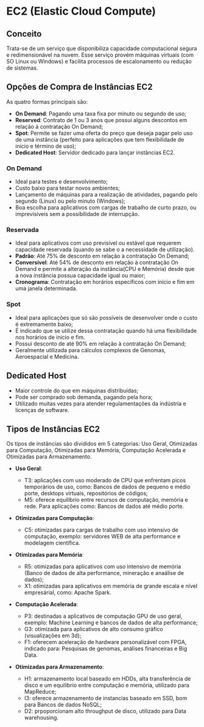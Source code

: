 # EC2 (Elastic Cloud Compute)

## Conceito

Trata-se de um serviço que disponibiliza capacidade computacional segura e redimensionável na nuvem. Esse serviço provém máquinas virtuais (com SO Linux ou Windows) e facilita processos de escalonamento ou redução de sistemas.

## Opções de Compra de Instâncias EC2

As quatro formas principais são:

- **On Demand**: Pagando uma taxa fixa por minuto ou segundo de uso;
- **Reserved**: Contrato de 1 ou 3 anos que possui alguns descontos em relação à contratação On Demand;
- **Spot**: Permite se fazer uma oferta do preço que deseja pagar pelo uso de uma instância (perfeito para aplicações que tem flexibilidade de inicio e término de uso);
- **Dedicated Host**: Servidor dedicado para lançar instâncias EC2.


### On Demand

  - Ideal para testes e desenvolvimento;
  - Custo baixo para testar novos ambientes;
  - Lançamento de máquinas para a realização de atividades, pagando pelo segundo (Linux) ou pelo minuto (Windows);
  - Boa escolha para aplicativos com cargas de trabalho de curto prazo, ou imprevisíveis sem a possibilidade de interrupção.

### Reservada

  - Ideal para aplicativos com uso previsível ou estável que requerem capacidade reservada (quando se sabe o a necessidade de utilização).
  - **Padrão**: Até 75% de desconto em relação à contratação On Demand;
  - **Conversível**: Até 54% de desconto em relação à contratação On Demand e permite a alteração da instância(CPU e Memória) desde que a nova instância possua capacidade igual ou maior;
  - **Cronograma**: Contratação em horários específicos com início e fim em uma janela determinada.

### Spot

  - Ideal para aplicações que só são possíveis de desenvolver onde o custo é extremamente baixo;
  - É indicado que se utilize dessa contratação quando há uma flexibilidade nos horários de inicio e fim.
  - Possui desconto de até 90% em relação à contratação On Demand;
  - Geralmente utilizada para cálculos complexos de Genomas, Aeroespacial e Medicina.

## Dedicated Host

  - Maior controle do que em máquinas distribuídas;
  - Pode ser comprado sob demanda, pagando pela hora;
  - Utilizado muitas vezes para atender regulamentações da indústria e licenças de software.

## Tipos de Instâncias EC2

Os tipos de instâncias são divididos em 5 categorias: Uso Geral, Otimizadas para Computação, Otimizadas para Memória, Computação Acelerada e Otimizadas para Armazenamento.

 - **Uso Geral**:
   - T3: aplicações com uso moderado de CPU que enfrentam picos temporários de uso, como: Bancos de dados de pequeno e médio porte, desktops virtuais, repositórios de códigos;
   - M5: oferece equilíbrio entre recursos de computação, memória e rede. Para aplicações como: Bancos de dados até médio porte.

  - **Otimizadas para Computação**:
    - C5: otimizadas para cargas de trabalho com uso intensivo de computação, exemplo: servidores WEB de alta performance e modelagem científica.

  - **Otimizadas para Memória**:
    - R5: otimizadas para aplicativos com uso intensivo de memória (Banco de dados de alta performance, mineração e anaálise de dados);
    - X1: otimizadas para aplicativos em memória de grande escala e nível empresárial, como: Apache Spark.

  - **Computação Acelerada**:
    - P3: destinadas a aplicativos de computação GPU de uso geral, exemplo: Machine Learning e bancos de dados de alta performance;
    - G3: otimizada para aplicativos de alto consumo gráfico (visualizações em 3d);
    - F1: oferecem aceleração de hardware personalizável com FPGA, indicado para: Pesquisas de genomas, análises financeiras e Big Data.

- **Otimizadas para Armazenamento**:
    - H1: armazenamento local baseado em HDDs, alta transferência de disco e um equilibrio entre computação e memória, utilizado para MapReduce;
    - I3: oferece armazenamento de instancias baseado em SSD, bom para Bancos de dados NoSQL;
    - D2: prpoporcionam alto throughput de disco, utilizado para Data warehousing.
